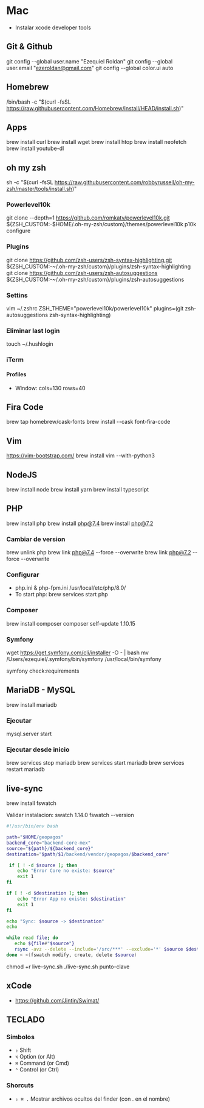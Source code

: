 # Mac
- Instalar xcode developer tools

## Git & Github
git config --global user.name "Ezequiel Roldan"
git config --global user.email "ezeroldan@gmail.com"
git config --global color.ui auto

## Homebrew
/bin/bash -c "$(curl -fsSL https://raw.githubusercontent.com/Homebrew/install/HEAD/install.sh)"

## Apps
brew install curl
brew install wget
brew install htop
brew install neofetch
brew install youtube-dl

## oh my zsh
sh -c "$(curl -fsSL https://raw.githubusercontent.com/robbyrussell/oh-my-zsh/master/tools/install.sh)"

### Powerlevel10k
git clone --depth=1 https://github.com/romkatv/powerlevel10k.git ${ZSH_CUSTOM:-$HOME/.oh-my-zsh/custom}/themes/powerlevel10k
p10k configure

### Plugins
git clone https://github.com/zsh-users/zsh-syntax-highlighting.git ${ZSH_CUSTOM:-~/.oh-my-zsh/custom}/plugins/zsh-syntax-highlighting
git clone https://github.com/zsh-users/zsh-autosuggestions ${ZSH_CUSTOM:-~/.oh-my-zsh/custom}/plugins/zsh-autosuggestions

### Settins
vim ~/.zshrc
ZSH_THEME="powerlevel10k/powerlevel10k"
plugins=(git zsh-autosuggestions zsh-syntax-highlighting)

### Eliminar last login
touch ~/.hushlogin

### iTerm
#### Profiles
- Window: cols=130  rows=40

## Fira Code
brew tap homebrew/cask-fonts
brew install --cask font-fira-code

## Vim
https://vim-bootstrap.com/
brew install vim --with-python3


## NodeJS
brew install node
brew install yarn
brew install typescript

## PHP
brew install php
brew install php@7.4
brew install php@7.2

### Cambiar de version
brew unlink php
brew link php@7.4 --force --overwrite
brew link php@7.2 --force --overwrite

### Configurar
- php.ini & php-fpm.ini /usr/local/etc/php/8.0/
- To start php: brew services start php

### Composer
brew install composer
composer self-update 1.10.15

### Symfony
wget https://get.symfony.com/cli/installer -O - | bash
mv /Users/ezequiel/.symfony/bin/symfony /usr/local/bin/symfony

symfony check:requirements

## MariaDB - MySQL
brew install mariadb

### Ejecutar
mysql.server start

### Ejecutar desde inicio
brew services stop mariadb
brew services start mariadb
brew services restart mariadb

## live-sync
brew install fswatch

Validar instalacion: swatch 1.14.0
fswatch --version

```bash
#!/usr/bin/env bash

path="$HOME/geopagos"
backend_core="backend-core-mex"
source="${path}/${backend_core}"
destination="$path/$1/backend/vendor/geopagos/$backend_core"

 if [ ! -d $source ]; then
    echo "Error Core no existe: $source"
    exit 1
fi

if [ ! -d $destination ]; then
    echo "Error App no existe: $destination"
    exit 1
fi

echo "Sync: $source -> $destination"
echo

while read file; do
   echo ${file#"$source"}
   rsync -avz --delete --include='/src/***' --exclude='*' $source $destination > /dev/null
done < <(fswatch modify, create, delete $source)

```

chmod +r live-sync.sh
./live-sync.sh punto-clave

## xCode
- https://github.com/Jintin/Swimat/


## TECLADO

### Simbolos
- `⇧` Shift
- `⌥` Option (or Alt)
- `⌘` Command (or Cmd) 
- `⌃` Control (or Ctrl)

### Shorcuts
- `⇧ ⌘ .` Mostrar archivos ocultos del finder (con . en el nombre)